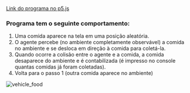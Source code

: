 [Link do programa no p5.js](https://editor.p5js.org/kaylanelira/full/Sp2CaM6l_)
### Programa tem o seguinte comportamento:
1. Uma comida aparece na tela em uma posição aleatória.
2. O agente percebe (no ambiente completamente observável) a comida no ambiente e se desloca em direção à comida para coletá-la.
3. Quando ocorre a colisão entre o agente e a comida, a comida desaparece do ambiente e é contabilizada (é impresso no console quantas comidas já foram coletadas).
4. Volta para o passo 1 (outra comida aparece no ambiente)


![vehicle_food](https://github.com/kaylanelira/sistemas-inteligentes/assets/97316221/07022289-698a-4d49-b11c-e125b1d07505)
